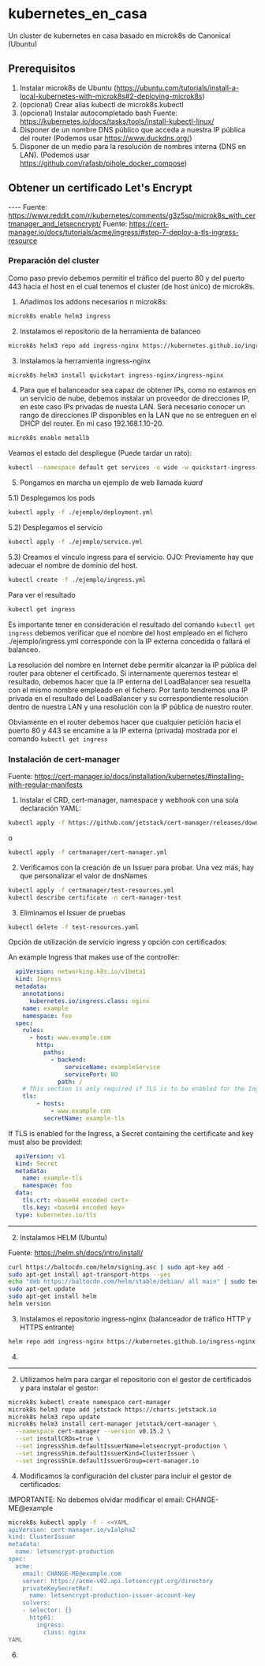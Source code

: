 # kubernetes_en_casa
Un cluster de kubernetes en casa basado en microk8s de Canonical (Ubuntu)

## Prerequisitos
1) Instalar microk8s de Ubuntu (https://ubuntu.com/tutorials/install-a-local-kubernetes-with-microk8s#2-deploying-microk8s)
2) (opcional) Crear alias kubectl de microk8s.kubectl
3) (opcional) Instalar autocompletado bash Fuente: https://kubernetes.io/docs/tasks/tools/install-kubectl-linux/
4) Disponer de un nombre DNS público que acceda a nuestra IP pública del router (Podemos usar https://www.duckdns.org/)
5) Disponer de un medio para la resolución de nombres interna (DNS en LAN). (Podemos usar https://github.com/rafasb/pihole_docker_compose)

## Obtener un certificado Let's Encrypt
 ---- Fuente: https://www.reddit.com/r/kubernetes/comments/g3z5sp/microk8s_with_certmanager_and_letsecncrypt/
Fuente: https://cert-manager.io/docs/tutorials/acme/ingress/#step-7-deploy-a-tls-ingress-resource

### Preparación del cluster

Como paso previo debemos permitir el tráfico del puerto 80 y del puerto 443 hacia el host en el cual tenemos el cluster (de host único) de microk8s.

1) Añadimos los addons necesarios n microk8s:
```bash
microk8s enable helm3 ingress
```

2) Instalamos el repositorio de la herramienta de balanceo
```bash
microk8s helm3 repo add ingress-nginx https://kubernetes.github.io/ingress-nginx
```

3) Instalamos la herramienta ingress-nginx
```bash
microk8s helm3 install quickstart ingress-nginx/ingress-nginx
```
4) Para que el balanceador sea capaz de obtener IPs, como no estamos en un servicio de nube, debemos instalar un proveedor de direcciones IP, en este caso IPs privadas de nuesta LAN. Será necesario conocer un rango de direcciones IP disponibles en la LAN que no se entreguen en el DHCP del router. En mi caso 192.168.1.10-20.
```bash
microk8s enable metallb
```
Veamos el estado del despliegue (Puede tardar un rato): 
```bash
kubectl --namespace default get services -o wide -w quickstart-ingress-nginx-controller
```

5) Pongamos en marcha un ejemplo de web llamada *kuard*

5.1) Desplegamos los pods
```bash
kubectl apply -f ./ejemplo/deployment.yml
```
5.2) Desplegamos el servicio
```bash
kubectl apply -f ./ejemplo/service.yml
```
5.3) Creamos el vínculo ingress para el servicio. OJO: Previamente hay que adecuar el nombre de dominio del host.

```bash
kubectl create -f ./ejemplo/ingress.yml
```
Para ver el resultado
```bash
kubectl get ingress
```
Es importante tener en consideración el resultado del comando `kubectl get ingress` debemos verificar que el nombre del host empleado en el fichero ./ejemplo/ingress.yml corresponde con la IP externa concedida o fallará el balanceo. 

La resolución del nombre en Internet debe permitir alcanzar la IP pública del router para obtener el certificado. Si internamente queremos testear el resultado, debemos hacer que la IP enterna del LoadBalancer sea resuelta con el mismo nombre empleado en el fichero. Por tanto tendremos una IP privada en el resultado del LoadBalancer y su correspondiente resolución dentro de nuestra LAN y una resolución con la IP pública de nuestro router. 

Obviamente en el router debemos hacer que cualquier petición hacia el puerto 80 y 443 se encamine a la IP externa (privada) mostrada por el comando `kubectl get ingress`

### Instalación de cert-manager

Fuente: https://cert-manager.io/docs/installation/kubernetes/#installing-with-regular-manifests

1) Instalar el CRD, cert-manager, namespace y webhook con una sola declaración YAML:
```bash
kubectl apply -f https://github.com/jetstack/cert-manager/releases/download/v1.2.0/cert-manager.yaml
```
o
```bash
kubectl apply -f certmanager/cert-manager.yml
```

2) Verificamos con la creación de un Issuer para probar. Una vez más, hay que personalizar el valor de dnsNames
```bash
kubectl apply -f certmanager/test-resources.yml
kubectl describe certificate -n cert-manager-test
```

3) Eliminamos el Issuer de pruebas
```bash
kubectl delete -f test-resources.yaml
```

Opción de utilización de servicio ingress y opción con certificados:

An example Ingress that makes use of the controller:
```YAML
  apiVersion: networking.k8s.io/v1beta1
  kind: Ingress
  metadata:
    annotations:
      kubernetes.io/ingress.class: nginx
    name: example
    namespace: foo
  spec:
    rules:
      - host: www.example.com
        http:
          paths:
            - backend:
                serviceName: exampleService
                servicePort: 80
              path: /
    # This section is only required if TLS is to be enabled for the Ingress
    tls:
        - hosts:
            - www.example.com
          secretName: example-tls
```

If TLS is enabled for the Ingress, a Secret containing the certificate and key must also be provided:
```YAML
  apiVersion: v1
  kind: Secret
  metadata:
    name: example-tls
    namespace: foo
  data:
    tls.crt: <base64 encoded cert>
    tls.key: <base64 encoded key>
  type: kubernetes.io/tls
```














------
2) Instalamos HELM (Ubuntu)

Fuente: https://helm.sh/docs/intro/install/
```bash
curl https://baltocdn.com/helm/signing.asc | sudo apt-key add -
sudo apt-get install apt-transport-https --yes
echo "deb https://baltocdn.com/helm/stable/debian/ all main" | sudo tee /etc/apt/sources.list.d/helm-stable-debian.list
sudo apt-get update
sudo apt-get install helm
helm version
```

3) Instalamos el repositorio ingress-nginx (balanceador de tráfico HTTP y HTTPS entrante)
```bash
helm repo add ingress-nginx https://kubernetes.github.io/ingress-nginx
```

4) 








---

2) Utilizamos helm para cargar el repositorio con el gestor de certificados y para instalar el gestor:
```bash
microk8s kubectl create namespace cert-manager
microk8s helm3 repo add jetstack https://charts.jetstack.io
microk8s helm3 repo update
microk8s helm3 install cert-manager jetstack/cert-manager \
  --namespace cert-manager --version v0.15.2 \
  --set installCRDs=true \
  --set ingressShim.defaultIssuerName=letsencrypt-production \
  --set ingressShim.defaultIssuerKind=ClusterIssuer \
  --set ingressShim.defaultIssuerGroup=cert-manager.io
```
4) Modificamos la configuración del cluster para incluir el gestor de certificados:

IMPORTANTE: No debemos olvidar modificar el email: CHANGE-ME@example
```bash
microk8s kubectl apply -f - <<YAML
apiVersion: cert-manager.io/v1alpha2
kind: ClusterIssuer
metadata:
  name: letsencrypt-production
spec:
  acme:
    email: CHANGE-ME@example.com
    server: https://acme-v02.api.letsencrypt.org/directory
    privateKeySecretRef:
      name: letsencrypt-production-issuer-account-key
    solvers:
    - selector: {}
      http01:
        ingress:
          class: nginx
YAML
```

6) 


